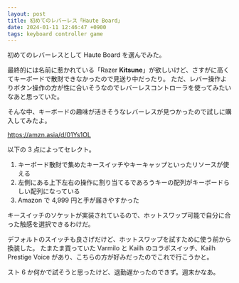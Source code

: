 ```yaml
---
layout: post
title: 初めてのレバーレス「Haute Board」
date: 2024-01-11 12:46:47 +0900
tags: keyboard controller game
---
```


初めてのレバーレスとして Haute Board を選んでみた。

<!--more-->

最終的には名前に惹かれている「Razer **Kitsune**」が欲しいけど、さすがに高くてキーボードで散財できなかったので見送り中だったり。
ただ、レバー操作よりボタン操作の方が性に合いそうなのでレバーレスコントローラを使ってみたいなあと思っていた。

そんな中、キーボードの趣味が活きそうなレバーレスが見つかったので試しに購入してみたよ。

https://amzn.asia/d/01Ys1OL

以下の 3 点によってセレクト。

1. キーボード散財で集めたキースイッチやキーキャップといったリソースが使える
2. 左側にある上下左右の操作に割り当てるであろうキーの配列がキーボードらしい配列になっている
3. Amazon で 4,999 円と手が届きやすかった

キースイッチのソケットが実装されているので、ホットスワップ可能で自分に合った触感を選択できるわけだ。

デフォルトのスイッチも良さげだけど、ホットスワップを試すために使う前から換装した。
たまたま買っていた Varmilo と Kailh のコラボスイッチ、Kailh Prestige Voice があり、こちらの方が好みだったのでこれで行こうかと。

スト 6 か何かで試そうと思ったけど、退勤遅かったのできず。週末かなあ。
